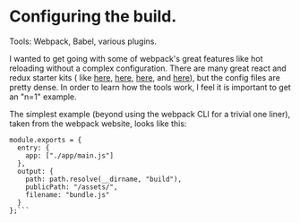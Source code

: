 # Configuring the build.


Tools: Webpack, Babel, various plugins.

I wanted to get going with some of webpack's great features like hot reloading without a complex
configuration. There are many great react and redux starter kits ( like [here](https://github.com/kriasoft/react-starter-kit), [here](https://github.com/davezuko/react-redux-starter-kit), [here](https://github.com/erikras/react-redux-universal-hot-example), and [here](https://github.com/facebookincubator/create-react-app)), but the config files are pretty dense. In order to learn how the tools work, I feel it is important to get an "n=1" example.

The simplest example (beyond using the webpack CLI for a trivial one liner), taken from the webpack website, looks like this:

```var path = require("path");
module.exports = {
  entry: {
    app: ["./app/main.js"]
  },
  output: {
    path: path.resolve(__dirname, "build"),
    publicPath: "/assets/",
    filename: "bundle.js"
  }
};```